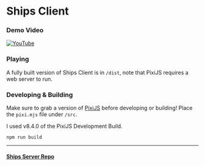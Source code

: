 # Ships Client

### Demo Video

[![YouTube](http://i.ytimg.com/vi/aAkNZgYpjJ8/hqdefault.jpg)](https://www.youtube.com/watch?v=aAkNZgYpjJ8)


### Playing

A fully built version of Ships Client is in <code>/dist</code>, note that PixiJS requires a web server to run.


### Developing & Building

Make sure to grab a version of [PixiJS](https://github.com/pixijs/pixijs/releases) before developing or building! Place the <code>pixi.mjs</code> file under <code>/src</code>.

I used v8.4.0 of the PixiJS Development Build.
```
npm run build
```

---

#### [Ships Server Repo](https://github.com/jakethellama/ships-server)
